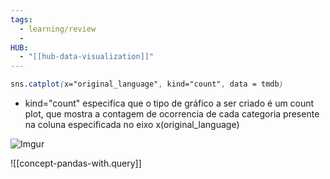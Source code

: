 ```yaml
---
tags:
  - learning/review
  - 
HUB:
  - "[[hub-data-visualization]]"
---
```


``` css
sns.catplot(x="original_language", kind="count", data = tmdb)
```
- kind="count" especifica que o tipo de gráfico a ser criado é um count plot, que mostra a contagem de ocorrencia de cada categoria presente na coluna especificada no eixo x(original_language) 

![Imgur](https://i.imgur.com/akwIeFY.png)

![[concept-pandas-with.query]]